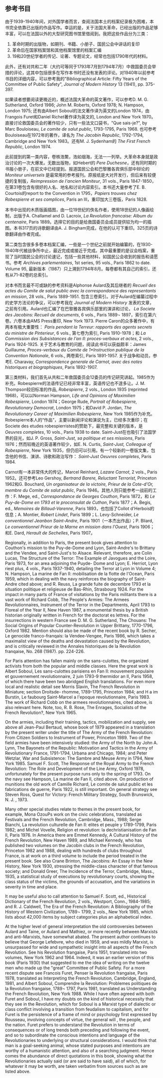 ## 参考书目

由于1939-1940年间，对外国学者而言，查阅法国本土的档案纪录极为困难，本书完全依靠已出版的作品写作。幸运的是，关于法国大革命，已经出版的作品足够丰富，可以在法国以外的大型研究图书馆里借阅到。我把这些作品分为三类：
1. 革命时期的出版物，如期刊、书籍、小册子、国民公会中讲话的复印
1. 革命后在国家档案馆和其他档案馆里的档案汇编
1. 19和20世纪学者的传记、论著、专题论文，经常也包括1790年代的材料。

此外，还有对共和二年（大约可等同于1793年7月到1794年7月）中救国委员会举措的评论，这其中包括很多在写作本书时还没有发表的评论。对1940年以前参考书目的详细内容，可以参考我的"Bibliographical Article: Fifty Years of the Committee of Public Safety", _Journal of Modern History_ 13 (1941), pp. 375-397.

如果读者想要阅读更晚近的，概述法国大革命的英文著作，可以参考D. M. G. Sutherland, Oxford 1986; John M. Roberts, Oxford 1978; N. Hampson, London 1975; 还有由Albert Soboul的法文著作译为英文的London 1974，由Frangois Furet和Daniel Richet著作译为英文的, London and New York 1970。直接讨论救国委员会的著作较少，只有一些法文口袋书，"Que sais-je?", by Marc Bouloiseau, _Le comite de salut public_, 1793-1795, Paris 1968. 也可参考Bouloiseau在1972年的著作，译名为 _The Jacobin Republic_, 1792-1794, Cambridge and New York 1983。还有M. J. Sydenham的 _The First French Republic_, London 1974.

此前提到的第一类内容，卷帙浩繁，浩如烟海，无法一一列举。大革命本身就是政治讨论的一次大爆发。无数出版物，如Hebert的 _Pere Duchesne_，还有同时期的书报小册子，在前文中已经提到。报道国民公会和巴黎雅各宾俱乐部中辩论的 _Moniteur universels_ 是最常用的参考报刊。原报纸是大对开发行，但后来有较便捷的复制版，_Reimpression de I'ancien Moniteur_, 31 vols., Paris 1847-1850，在第31卷包含有很好的人名、地名和讨论内容索引。本书还大量参考了E. B. Courtois的report to the Convention in 1795，_Papiers trouves chez Robespierre et ses complices_, Paris an III，重印加大三卷版，Paris 1828.

本书中出现的木质版画插图，由一位19世纪的佚名作者，使用18世纪的人像画绘制，出版于A. Challamel and D. Lacroix, _La Revolution francaise: Album du centenaire_, Paris 1889。选择它的目的是给救国委员会成员提供较为均一的插图。本书317页的诗歌翻译由A. J. Bingham完成，在他的认可下重印。325页的诗歌翻译由作者完成。

第二类包含很多多卷本档案汇编，一些是一个世纪之前就开始编纂的，在1930-1940年代被战争所中止，最近完成或接近于完成。其中最重要的是议会档案，重现了当时国民公会的讨论速记，包括一些其他材料，如国民公会收到的报告和请愿书。参考 _Archives parlementaires_, 1st series, 95 vols., Paris 1862 to date. Volume 95, 最新版本（1987）只上溯到1794年8月。每卷都有其自己的索引，还有从71-82卷的总索引。

对本书而言最不可或缺的参考资料是Alphonse Aulard及其后继者的 _Recueil des actes du Comite de salut public avec la correspondance des representants en mission_, 28 vols., Paris 1889-1951. 包含三卷索引。对于Aulard在编纂过程中的史学方法论的争议，可以参考我在 _Journal of Modern History_ 发表的文章，之前有引用。Aulard也汇编了在巴黎雅各宾俱乐部里的演讲和讨论， _La Societe des Jacobins: Recueil de documents_, 6 vols., Paris 1889¬ 1897，索引在第六卷。六卷本由AMS Press重印, New York 1973. Pierre Caron的众多著作中，有两本有极大重要性： _Paris pendant la Terreur: rapports des agents secrets du ministre de Pinterieur_, 6 vols., 第七卷为索引, Paris 1910-1978；和 _La Commission des Subsistances de I'an II: proces-verbaux et actes_, 2 vols., Paris 1924-1925. 关于艺术与教育的问题，阅读此书可以获益颇丰：James Guillaume, _Proces-verbaux du Comite de 1*Instruction publique de la Convention Nationale_, 6 vols., 两卷索引, Paris 1891-1957. 关于战争和动员，参考E. Charavay, _Correspondence generale de Carnot, avec des notes historiques et biographiques_, Paris 1892-1907.

第三类材料，我们首先从共和二年救国委员会12委员的传记研究讲起。1985作为补充。Robespierre的法语传记已经非常丰富，英语传记也不遑多让。J. M. Thompson较旧标准的作品, _Robespierre_, 2 vols., London 1935 (reprinted 1968)，可以以Norman Hampson, _Life and Opinions of Maximilien Robespierre_, London 1974；George Rude, _Portrait of Robespierre, Revolutionary Democrat_, London 1975；和David P. Jordan, _The Revolutionary Career of Maximilien Robespierre_, New York 1985作为补充。Robespierre本人的“作品”，主要以新闻评论和演说为主，已经多次重印；在Societe des etudes robespierristes的赞助下，最完整和关键的版本，是 _Oeuvres completes_, 10 vols., Paris 1938 to date. Saint-Just在也吸引了法国学界的目光，如J. P. Gross, _Saint-Just, sa politique et ses missions_, Paris 1976；然而较晚近的英语著作较少，如E. N. Curtis, _Saint-Just, Colleague of Robespierre_, New York 1935，但仍旧可以引用。有一个较新的一卷版文集，包含他的书信、演讲、诗歌和政治写作： _Saint-Just Oeuvres completes_, Paris 1984.

Carnot有一本非常伟大的传记，Marcel Reinhard, _Lazare Carnot_, 2 vols., Paris 1952。还可参考Leo Gershoy, _Bertrand Barere, Reluctant Terrorist_, Princeton 1962和G. Bouchard, _Un organisateur de la victoire, Prieur de la Cote-d'Or, membre du Comite de salut public_, Paris 1946。其他人则只能参考一战前的工作：F. Mege, ed., _Correspondance de Georges Couthon_, Paris 1872，和 _Le Puy-de-Dome en 1793 et le proconsulat de Cuthon_, Paris 1877；A. Begis, ed., _Memoires de Billaud-Varenne_, Paris 1893，也包括了Collot d'Herbois的信息；A. Montier, _Robert Lindet_, Paris 1899；L. Levy-Schneider, _Le conventionnel Jeanbon Saint-Andre_, Paris 1901（一本杰出作品）；P. Bliard, _Le conventionnel Prieur de la Marne en mission dans l'Ouest_, Paris 1906；和E. Dard, _Herault de Sechelles_, Paris 1907。

Regionally, in addition to Paris, the present book gives attention to Couthon's mission to the Puy-de-Dome and Lyon, Saint-Andre's to Brittany and the Vendee, and Saint-Just's to Alsace. Relevant, therefore, are Colin Lucas, The Structure of the Terror: The Example of Javogues and the Loire, Paris 1973, for an area adjoining the Puyde- Dome and Lyon; E. Herriot, Lyon riest plus, 4 vols., Paris 1937-1940, detailing the Terror at Lyon in Volume 4; N. Hampson, La marine de Fan II: mobilisation de la flotte de l'Ocean, Paris 1959, which in dealing with the navy reinforces the biography of Saint-Andre cited above; and R. Reuss, La grande fuite de decembre 1793 et la situation politique et religieuse de Bas-Rhin, Strasbourg 1924. For the impact in many parts of France of visitations by the Paris militants there is a vast work of Richard Cobb, The People's Armies: The Armees Revolutionnaires, Instrument of the Terror in the Departments, April 1793 to Floreal of the Year II, New Haven 1987, a monumental thesis by a British historian originally written in French for the doctorat es lettres. For the insurrections in western France see D. M. G. Sutherland, The Chouans: The Social Origins of Popular Counter-Revolution in Upper Brittany, 1770-1796, Oxford 1982. Mention should also be made of the recent book by R. Secher, Le genocide franco-franqais: la Vendee-Vengee, Paris 1986, which takes a maximalist view of the deaths and devastation caused by the Revolution, and is critically reviewed in the Annales historiques de la Revolution franqaise, No. 268 (1987). pp. 224-226.

For Paris attention has fallen mainly on the sans-culottes, the organized activists from both the popular and middle classes. Here the great work is Albert Soboul, Les sans-culottes parisiens en Fan II: mouvement populaire et gouvernement revolutionnaire, 2 juin 1793-9 thermidor an II, Paris 1958, of which there have been two abridged English translations. For even more local and realistic detail see Morris Slavin, The French Revolution in Miniature; section Droitsde- rhomme, 1789-1795, Princeton 1984; and H a im Burstin, Le faubourg Saint-Marcel a I'epoque revolutionnaire, Paris 1983. The work of Richard Cobb on the armees revolutionnaires, cited above, is also relevant here. Note, too, R. B. Rose, The Enrages, Socialists of the French Revolution?, New York 1965.

On the armies, including their training, tactics, mobilization and supply, see above all Jean-Paul Bertaud, whose book of 1979 appeared in a translation by the present writer under the title of The Army of the French Revolution: From Citizen Soldiers to Instrument of Power, Princeton 1989. Two of the field armies have been intensively studied: the Army of the North by John A. Lynn, The Bayonets of the Republic: Motivation and Tactics in the Army of Revolutionary France, 1791-1794, Urbana and Chicago, 1984; and Peter Wetzlar, War and Subsistence: The Sambre and Meuse Army in 1794, New York 1985. Samuel F. Scott, The Response of the Royal Army to the French Revolution: The Role and Development of the Line Army, Oxford 1978, unfortunately for the present purpose runs only to the spring of 1793. On the navy see Hampson, La marine de Fan II, cited above. On production of munitions the old work of Camille Richard, Le comite de salut public et les fabrications de guerre, Paris 1922, is still important. On general strategy see Steven Ross, Quest for Victory: French Military Strategy, South Brunswick, N. J. , 1973.

Many other special studies relate to themes in the present book, for example, Mona OzouPs work on the civic celebrations, translated as Festivals and the French Revolution, Cambridge, Mass., 1988; Serge Bianchi, La revolution culturelle de Fan II: elites et peuple y 1789-1799, Paris 1982; and Michel Vovelle, Religion et revolution: la dechristianisation de Fan II, Paris 1976. In America there are Emmet Kennedy, A Cultural History of the French Revolution, New Haven 1989, and Michael Kennedy, who has published two volumes on the Jacobin clubs in the French Revolution, Princeton 1982 and 1988, dealing with hundreds of clubs throughout France, is at work on a third volume to include the period treated in the present book. See also Crane Brinton, The Jacobins: An Essay in the New History, New York 1930, stressing the middle-class character of that famous society; and Donald Greer, The Incidence of the Terror, Cambridge, Mass., 1935, a statistical study of executions by revolutionary courts, showing the class status of the victims, the grounds of accusation, and the variations in severity in time and place.

It may be useful also to call attention to Samuel F. Scott, ed., Historical Dictionary of the French Revolution, 2 vols., Westport, Conn., 1984-1985; and R. J. Caldwell, The Era of the French Revolution: A Bibliography of the History of Western Civilization, 1789¬ 1799, 2 vols., New York 1985, which lists about 42,000 items by subject categories plus an alphabetical index.

At the higher level of general interpretation the old controversies between Aulard and Taine, or Aulard and Mathiez, or more recently between Marxists and anti-Marxists, have somewhat abated. The present author continues to believe that George Lefebvre, who died in 1959, and was mildly Marxist, is unsurpassed for wide and sympathetic insight into all aspects of the French Revolution. See his Revolution frangaise, Paris 1951, translated into two volumes, New York 1962 and 1964. Indeed, it was an earlier version of this book (Paris 1930) that suggested to me the idea of writing on the twelve men who made up the "great" Committee of Public Safety. For a more recent dispute see Francois Furet, Penser la Revolution frangaise, Paris 1978, translated as Interpreting the French Revolution, Cambridge, England, 1981, and Albert Soboul, Comprendre la Revolution: Problemes politiques de la Revolution frangaise, 1789¬ 1797, Paris 1981, translated as Understanding the French Revolution, New York 1988. While I have often agreed with both Furet and Soboul, I have my doubts on the kind of historical necessity that they see in the Revolution, which for Soboul is a Marxist type of dialectic or class conflict involving a transition from feudalism to capitalism, and for Furet is the persistence of a frame of mind or psychology first expressed by Rousseau, involving concepts of virtue, the general will , the people, and the nation. Furet prefers to understand the Revolution in terms of consequences or of long trends both preceding and following the event, and so to subordinate the conscious intentions and language of the Revolutionaries to underlying or structural considerations. I would think that man is a goal-seeking animal, whose stated purposes and intentions are worthy of a humanistic attention, and also of a searching judgment. Hence comes the abundance of direct quotations in this book, showing what the Revolutionaries actually said (or are said to have said), all of which, for whatever it may be worth, are taken verbatim from sources such as are listed above.
